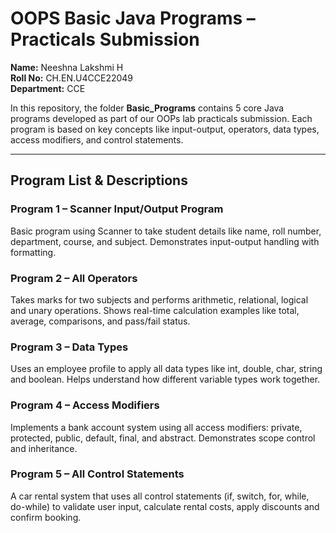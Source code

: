 # **OOPS Basic Java Programs – Practicals Submission**

**Name:** Neeshna Lakshmi H  
**Roll No:** CH.EN.U4CCE22049  
**Department:** CCE

In this repository, the folder **Basic_Programs** contains 5 core Java programs developed as part of our OOPs lab practicals submission. Each program is based on key concepts like input-output, operators, data types, access modifiers, and control statements.

---

## **Program List & Descriptions**

### Program 1 – Scanner Input/Output Program
Basic program using Scanner to take student details like name, roll number, department, course, and subject. Demonstrates input-output handling with formatting.

### Program 2 – All Operators
Takes marks for two subjects and performs arithmetic, relational, logical and unary operations. Shows real-time calculation examples like total, average, comparisons, and pass/fail status.

### Program 3 – Data Types
Uses an employee profile to apply all data types like int, double, char, string and boolean. Helps understand how different variable types work together.

### Program 4 – Access Modifiers
Implements a bank account system using all access modifiers: private, protected, public, default, final, and abstract. Demonstrates scope control and inheritance.

### Program 5 – All Control Statements
A car rental system that uses all control statements (if, switch, for, while, do-while) to validate user input, calculate rental costs, apply discounts and confirm booking.
